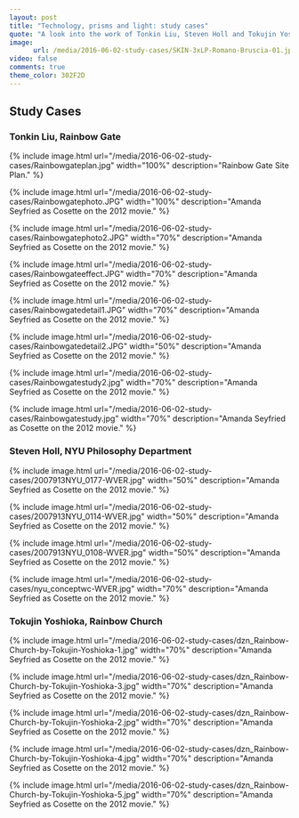 ```yaml
---
layout: post
title: "Technology, prisms and light: study cases"
quote: "A look into the work of Tonkin Liu, Steven Holl and Tokujin Yoshioka."
image:
      url: /media/2016-06-02-study-cases/SKIN-3xLP-Romano-Bruscia-01.jpg
video: false
comments: true
theme_color: 302F2D
---
```


## Study Cases

###  Tonkin Liu, Rainbow Gate

{% include image.html url="/media/2016-06-02-study-cases/Rainbowgateplan.jpg" width="100%" description="Rainbow Gate Site Plan." %}

{% include image.html url="/media/2016-06-02-study-cases/Rainbowgatephoto.JPG" width="100%" description="Amanda Seyfried as Cosette on the 2012 movie." %}

{% include image.html url="/media/2016-06-02-study-cases/Rainbowgatephoto2.JPG" width="70%" description="Amanda Seyfried as Cosette on the 2012 movie." %}

{% include image.html url="/media/2016-06-02-study-cases/Rainbowgateeffect.JPG" width="70%" description="Amanda Seyfried as Cosette on the 2012 movie." %}

{% include image.html url="/media/2016-06-02-study-cases/Rainbowgatedetail1.JPG" width="70%" description="Amanda Seyfried as Cosette on the 2012 movie." %}

{% include image.html url="/media/2016-06-02-study-cases/Rainbowgatedetail2.JPG" width="50%" description="Amanda Seyfried as Cosette on the 2012 movie." %}

{% include image.html url="/media/2016-06-02-study-cases/Rainbowgatestudy2.jpg" width="70%" description="Amanda Seyfried as Cosette on the 2012 movie." %}

{% include image.html url="/media/2016-06-02-study-cases/Rainbowgatestudy.jpg" width="70%" description="Amanda Seyfried as Cosette on the 2012 movie." %}

### Steven Holl, NYU Philosophy Department

{% include image.html url="/media/2016-06-02-study-cases/2007913NYU_0177-WVER.jpg" width="50%" description="Amanda Seyfried as Cosette on the 2012 movie." %}

{% include image.html url="/media/2016-06-02-study-cases/2007913NYU_0114-WVER.jpg" width="50%" description="Amanda Seyfried as Cosette on the 2012 movie." %}

{% include image.html url="/media/2016-06-02-study-cases/2007913NYU_0108-WVER.jpg" width="50%" description="Amanda Seyfried as Cosette on the 2012 movie." %}

{% include image.html url="/media/2016-06-02-study-cases/nyu_conceptwc-WVER.jpg" width="70%" description="Amanda Seyfried as Cosette on the 2012 movie." %}

### Tokujin Yoshioka, Rainbow Church

{% include image.html url="/media/2016-06-02-study-cases/dzn_Rainbow-Church-by-Tokujin-Yoshioka-1.jpg" width="70%" description="Amanda Seyfried as Cosette on the 2012 movie." %}

{% include image.html url="/media/2016-06-02-study-cases/dzn_Rainbow-Church-by-Tokujin-Yoshioka-3.jpg" width="70%" description="Amanda Seyfried as Cosette on the 2012 movie." %}

{% include image.html url="/media/2016-06-02-study-cases/dzn_Rainbow-Church-by-Tokujin-Yoshioka-2.jpg" width="70%" description="Amanda Seyfried as Cosette on the 2012 movie." %}

{% include image.html url="/media/2016-06-02-study-cases/dzn_Rainbow-Church-by-Tokujin-Yoshioka-4.jpg" width="70%" description="Amanda Seyfried as Cosette on the 2012 movie." %}

{% include image.html url="/media/2016-06-02-study-cases/dzn_Rainbow-Church-by-Tokujin-Yoshioka-5.jpg" width="70%" description="Amanda Seyfried as Cosette on the 2012 movie." %}










